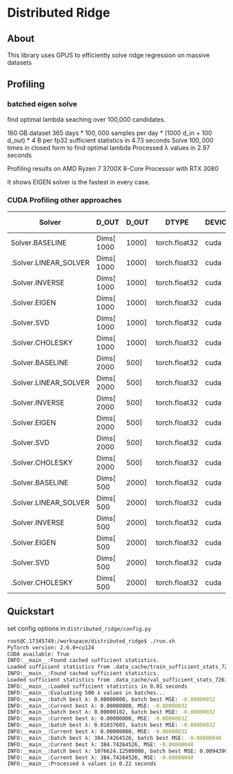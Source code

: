 # Distributed Ridge

## About

This library uses GPUS to efficiently solve ridge regression on massive datasets

## Profiling

### batched eigen solve

find optimal lambda seaching over 100,000 candidates.

$160$ GB dataset
$365$ days * $100,000$ samples per day * ($1000$ d_in + $100$ d_out) * $4$ B per fp32
sufficient statistics in $4.73$ seconds
Solve $100,000$ times in closed form to find optimal lambda
Processed λ values in $2.97$ seconds


Profiling results on AMD Ryzen 7 3700X 8-Core Processor with RTX 3080

It shows EIGEN solver is the fastest in every case.

### CUDA Profiling other approaches
Solver | D_OUT | D_OUT | DTYPE | DEVICE | RUNTIME (s) | Speedup
-- | -- | -- | -- | -- | -- | --
Solver.BASELINE | Dims[ 1000 | 1000] | torch.float32 | cuda | 2.96 | 1
.Solver.LINEAR_SOLVER | Dims[ 1000 | 1000] | torch.float32 | cuda | 0.86 | 3
.Solver.INVERSE | Dims[ 1000 | 1000] | torch.float32 | cuda | 1.01 | 3
.Solver.EIGEN | Dims[ 1000 | 1000] | torch.float32 | cuda | 0.17 | **17**
.Solver.SVD | Dims[ 1000 | 1000] | torch.float32 | cuda | 0.20 | 14
.Solver.CHOLESKY | Dims[ 1000 | 1000] | torch.float32 | cuda | 0.73 | 4
.Solver.BASELINE | Dims[ 2000 | 500] | torch.float32 | cuda | 6.49 | 1
.Solver.LINEAR_SOLVER | Dims[ 2000 | 500] | torch.float32 | cuda | 2.45 | 3
.Solver.INVERSE | Dims[ 2000 | 500] | torch.float32 | cuda | 4.71 | 1
.Solver.EIGEN | Dims[ 2000 | 500] | torch.float32 | cuda | 0.30 | **22**
.Solver.SVD | Dims[ 2000 | 500] | torch.float32 | cuda | 0.55 | 12
.Solver.CHOLESKY | Dims[ 2000 | 500] | torch.float32 | cuda | 2.08 | 3
.Solver.BASELINE | Dims[  500 | 2000] | torch.float32 | cuda | 1.47 | 1
.Solver.LINEAR_SOLVER | Dims[  500 | 2000] | torch.float32 | cuda | 0.34 | 4
.Solver.INVERSE | Dims[  500 | 2000] | torch.float32 | cuda | 0.20 | 7
.Solver.EIGEN | Dims[  500 | 2000] | torch.float32 | cuda | 0.09 | **16**
.Solver.SVD | Dims[  500 | 2000] | torch.float32 | cuda | 0.10 | 15
.Solver.CHOLESKY | Dims[  500 | 2000] | torch.float32 | cuda | 0.34 | 4


## Quickstart


set config options in `distributed_ridge/config.py`

```bash
root@C.17345749:/workspace/distributed_ridge$ ./run.sh 
PyTorch version: 2.6.0+cu124
CUDA available: True
INFO:__main__:Found cached sufficient statistics.
Loaded sufficient statistics from .data_cache/train_sufficient_stats_72615.h5
INFO:__main__:Found cached sufficient statistics.
Loaded sufficient statistics from .data_cache/val_sufficient_stats_72615.h5
INFO:__main__:Loaded sufficient statistics in 0.01 seconds
INFO:__main__:Evaluating 500 λ values in batches...
INFO:__main__:batch best λ: 0.00000000, batch best MSE: -0.00000032
INFO:__main__:Current best λ: 0.00000000, MSE: -0.00000032
INFO:__main__:batch best λ: 0.00000102, batch best MSE: -0.00000032
INFO:__main__:Current best λ: 0.00000000, MSE: -0.00000032
INFO:__main__:batch best λ: 0.01037605, batch best MSE: -0.00000032
INFO:__main__:Current best λ: 0.00000000, MSE: -0.00000032
INFO:__main__:batch best λ: 384.74264526, batch best MSE: -0.00000048
INFO:__main__:Current best λ: 384.74264526, MSE: -0.00000048
INFO:__main__:batch best λ: 1076624.12500000, batch best MSE: 0.00943904
INFO:__main__:Current best λ: 384.74264526, MSE: -0.00000048
INFO:__main__:Processed λ values in 0.22 seconds
```

